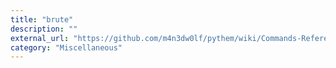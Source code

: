 ```yaml
---
title: "brute"
description: ""
external_url: "https://github.com/m4n3dw0lf/pythem/wiki/Commands-Reference#brute"
category: "Miscellaneous"
---
```

